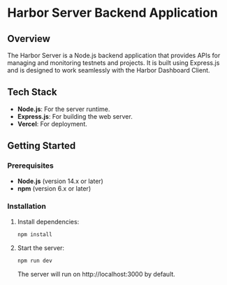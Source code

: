 # Harbor Server Backend Application

## Overview

The Harbor Server is a Node.js backend application that provides APIs for managing and monitoring testnets and projects. It is built using Express.js and is designed to work seamlessly with the Harbor Dashboard Client.

## Tech Stack

- **Node.js**: For the server runtime.
- **Express.js**: For building the web server.
- **Vercel**: For deployment.

## Getting Started

### Prerequisites

- **Node.js** (version 14.x or later)
- **npm** (version 6.x or later)

### Installation

1. Install dependencies:
   ```bash
   npm install
   ```
2. Start the server:
   ```bash
   npm run dev
   ```
   The server will run on http://localhost:3000 by default.
